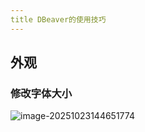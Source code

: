 ```yaml
---
title DBeaver的使用技巧
---
```




## 外观

### 修改字体大小

![image-20251023144651774](http://img.myfox.fun/img/image-20251023144651774.png)
